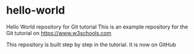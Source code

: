 # hello-world
Hello World repository for Git tutorial
This is an example repository for the Git tutorial on https://www.w3schools.com

This repository is built step by step in the tutorial.
It is now on GitHub
